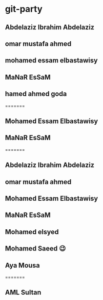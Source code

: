 # git-party

## Abdelaziz Ibrahim Abdelaziz 
## omar mustafa ahmed

## mohamed essam elbastawisy
## MaNaR EsSaM 
## hamed ahmed goda 
=======
## Mohamed Essam Elbastawisy
## MaNaR EsSaM 
=======
## Abdelaziz Ibrahim Abdelaziz

## omar mustafa ahmed

## Mohamed Essam Elbastawisy

## MaNaR EsSaM
## Mohamed elsyed
## Mohamed Saeed 😉

## Aya Mousa
=======
## AML Sultan

